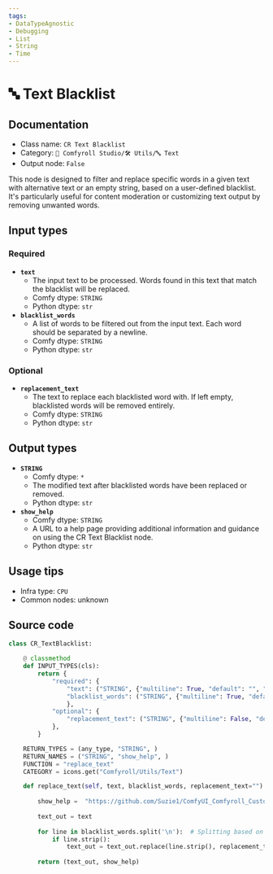 ```yaml
---
tags:
- DataTypeAgnostic
- Debugging
- List
- String
- Time
---
```


# 🔤 Text Blacklist
## Documentation
- Class name: `CR Text Blacklist`
- Category: `🧩 Comfyroll Studio/🛠️ Utils/🔤 Text`
- Output node: `False`

This node is designed to filter and replace specific words in a given text with alternative text or an empty string, based on a user-defined blacklist. It's particularly useful for content moderation or customizing text output by removing unwanted words.
## Input types
### Required
- **`text`**
    - The input text to be processed. Words found in this text that match the blacklist will be replaced.
    - Comfy dtype: `STRING`
    - Python dtype: `str`
- **`blacklist_words`**
    - A list of words to be filtered out from the input text. Each word should be separated by a newline.
    - Comfy dtype: `STRING`
    - Python dtype: `str`
### Optional
- **`replacement_text`**
    - The text to replace each blacklisted word with. If left empty, blacklisted words will be removed entirely.
    - Comfy dtype: `STRING`
    - Python dtype: `str`
## Output types
- **`STRING`**
    - Comfy dtype: `*`
    - The modified text after blacklisted words have been replaced or removed.
    - Python dtype: `str`
- **`show_help`**
    - Comfy dtype: `STRING`
    - A URL to a help page providing additional information and guidance on using the CR Text Blacklist node.
    - Python dtype: `str`
## Usage tips
- Infra type: `CPU`
- Common nodes: unknown


## Source code
```python
class CR_TextBlacklist:

    @ classmethod
    def INPUT_TYPES(cls):
        return {
            "required": {
                "text": ("STRING", {"multiline": True, "default": "", "forceInput": True}),
                "blacklist_words": ("STRING", {"multiline": True, "default": ""}),
                },
            "optional": {
                "replacement_text": ("STRING", {"multiline": False, "default": ""}),    
            },
        }

    RETURN_TYPES = (any_type, "STRING", )
    RETURN_NAMES = ("STRING", "show_help", )
    FUNCTION = "replace_text"
    CATEGORY = icons.get("Comfyroll/Utils/Text")

    def replace_text(self, text, blacklist_words, replacement_text=""):
    
        show_help =  "https://github.com/Suzie1/ComfyUI_Comfyroll_CustomNodes/wiki/List-Nodes#cr-text-blacklist" 
         
        text_out = text 
        
        for line in blacklist_words.split('\n'):  # Splitting based on line return
            if line.strip():
                text_out = text_out.replace(line.strip(), replacement_text)       
    
        return (text_out, show_help)   

```
